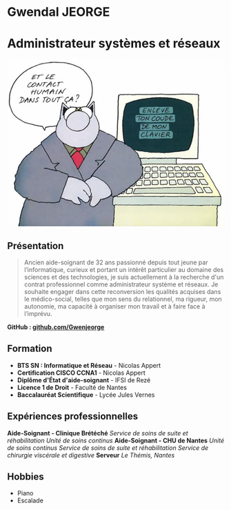 # Gwendal JEORGE

# **Administrateur systèmes et réseaux**

![Photo](./lechat.jpg)

## **Présentation**

>Ancien aide-soignant de 32 ans passionné depuis tout jeune par l’informatique, curieux et portant un intérêt particulier au domaine des sciences et des technologies, je suis actuellement à la recherche d'un contrat professionnel comme administrateur système et réseaux. Je souhaite engager dans cette reconversion les qualités acquises dans le médico-social, telles que mon sens du relationnel, ma rigueur, mon autonomie, ma capacité à organiser mon travail et à faire face à l’imprévu.

**GitHub : [github.com/Gwenjeorge](https://github.com/Gwenjeorge)**

## **Formation**

-  **BTS SN : Informatique et Réseau** - Nicolas Appert
-  **Certification CISCO CCNA1** - Nicolas Appert
-  **Diplôme d'État d'aide-soignant** - IFSI de Rezé
-  **Licence 1 de Droit** - Faculté de Nantes
-  **Baccalauréat Scientifique** - Lycée Jules Vernes

## **Expériences professionnelles**

**Aide-Soignant - Clinique Brétéché**
*Service de soins de suite et réhabilitation*
*Unité de soins continus*
**Aide-Soignant - CHU de Nantes**
*Unité de soins continus*
*Service de soins de suite et réhabilitation*
*Service de chirurgie viscérale et digestive*
 **Serveur**
*Le Thémis, Nantes*

## **Hobbies**
- Piano
- Escalade
